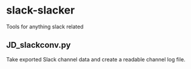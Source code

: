 # slack-slacker
Tools for anything slack related

## JD_slackconv.py
Take exported Slack channel data and create a readable channel log file.

